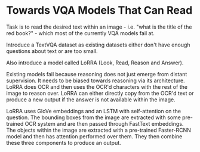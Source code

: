 # Towards VQA Models That Can Read

Task is to read the desired text within an image - i.e. "what is the title of the red book?" - which most of the currently VQA models fail at.

Introduce a TextVQA dataset as existing datasets either don't have enough questions about text or are too small.

Also introduce a model called LoRRA (Look, Read, Reason and Answer).

Existing models fail because reasoning does not just emerge from distant supervision. It needs to be biased towards reasoning via its architecture. LoRRA does OCR and then uses the OCR'd characters with the rest of the image to reason over. LoRRA can either directly copy from the OCR'd text or produce a new output if the answer is not available within the image.

LoRRA uses GloVe embeddings and an LSTM with self-attention on the question. The bounding boxes from the image are extracted with some pre-trained OCR system and are then passed through FastText embeddings. The objects within the image are extracted with a pre-trained Faster-RCNN model and then has attention performed over them. They then combine these three components to produce an output.
